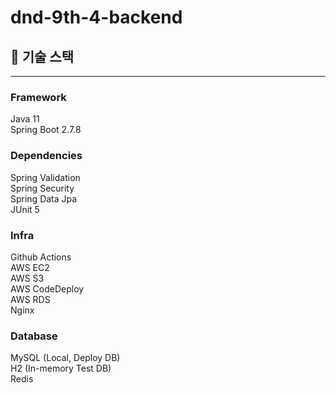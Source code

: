 # dnd-9th-4-backend <br>

## 💫 기술 스택
----
### Framework

Java 11 <br>
Spring Boot 2.7.8

### Dependencies

Spring Validation <br>
Spring Security <br>
Spring Data Jpa <br>
JUnit 5 <br>

### Infra

Github Actions <br>
AWS EC2 <br>
AWS S3 <br>
AWS CodeDeploy <br>
AWS RDS <br>
Nginx <br>

### Database

MySQL (Local, Deploy DB) <br>
H2 (In-memory Test DB) <br>
Redis <br>
